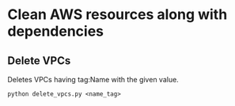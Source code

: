 # Clean AWS resources along with dependencies

## Delete VPCs

Deletes VPCs having tag:Name with the given value.

```
python delete_vpcs.py <name_tag>
```
